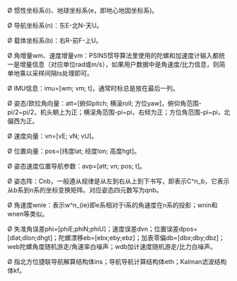 Ø           惯性坐标系(i)、地球坐标系(e，即地心地固坐标系)。

Ø           导航坐标系(n)：东E-北N-天U。

Ø           载体坐标系(b)：右R-前F-上U。

Ø           角增量wm、速度增量vm：PSINS惯导算法里使用的陀螺和加速度计输入都统一是增量信息（对应单位rad或m/s），如果用户数据中是角速度/比力信息，则简单地乘以采样间隔ts处理即可。

Ø           IMU信息：imu=[wm; vm; t]，通常时标总是放在最后一列。

Ø           姿态/欧拉角向量：att=[俯仰pitch; 横滚roll; 方位yaw]，俯仰角范围-pi/2~pi/2，机头朝上为正；横滚角范围-pi~pi，右倾为正；方位角范围-pi~pi，北偏西为正。

Ø           速度向量：vn=[vE; vN; vU]。

Ø           位置向量：pos=[纬度lat; 经度lon; 高度hgt]。

Ø           姿态速度位置导航参数：avp=[att; vn; pos; t]。

Ø           姿态阵：Cnb，一般遵从规律是从左到右从上到下书写，即表示C^n_b，它表示从b系到n系的坐标变换矩阵。对应姿态四元数写为qnb。

Ø           角速度wnie：表示w^n_{ie}即e系相对于i系的角速度在n系的投影；wnin和wnen等类似。

Ø           失准角误差phi=[phiE;phiN;phiU]；速度误差dvn；位置误差dpos=[dlat;dlon;dhgt]；陀螺漂移eb=[ebx;eby;ebz]；加表零偏db=[dbx;dby;dbz]；web陀螺角度随机游走/角速率白噪声；wdb加计速度随机游走/比力白噪声。

Ø           指北方位捷联导航解算结构体ins；导航导航计算结构体eth；Kalman滤波结构体kf。